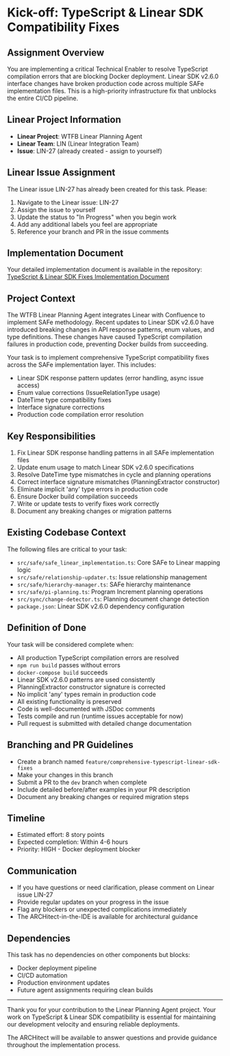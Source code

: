 # Kick-off: TypeScript & Linear SDK Compatibility Fixes

## Assignment Overview

You are implementing a critical Technical Enabler to resolve TypeScript compilation errors that are blocking Docker deployment. Linear SDK v2.6.0 interface changes have broken production code across multiple SAFe implementation files. This is a high-priority infrastructure fix that unblocks the entire CI/CD pipeline.

## Linear Project Information

- **Linear Project**: WTFB Linear Planning Agent
- **Linear Team**: LIN (Linear Integration Team)
- **Issue**: LIN-27 (already created - assign to yourself)

## Linear Issue Assignment

The Linear issue LIN-27 has already been created for this task. Please:
1. Navigate to the Linear issue: LIN-27
2. Assign the issue to yourself
3. Update the status to "In Progress" when you begin work
4. Add any additional labels you feel are appropriate
5. Reference your branch and PR in the issue comments

## Implementation Document

Your detailed implementation document is available in the repository:
[TypeScript & Linear SDK Fixes Implementation Document](../implementation_docs/typescript_linear_sdk_fixes.md)

## Project Context

The WTFB Linear Planning Agent integrates Linear with Confluence to implement SAFe methodology. Recent updates to Linear SDK v2.6.0 have introduced breaking changes in API response patterns, enum values, and type definitions. These changes have caused TypeScript compilation failures in production code, preventing Docker builds from succeeding.

Your task is to implement comprehensive TypeScript compatibility fixes across the SAFe implementation layer. This includes:
- Linear SDK response pattern updates (error handling, async issue access)
- Enum value corrections (IssueRelationType usage)
- DateTime type compatibility fixes
- Interface signature corrections
- Production code compilation error resolution

## Key Responsibilities

1. Fix Linear SDK response handling patterns in all SAFe implementation files
2. Update enum usage to match Linear SDK v2.6.0 specifications
3. Resolve DateTime type mismatches in cycle and planning operations
4. Correct interface signature mismatches (PlanningExtractor constructor)
5. Eliminate implicit 'any' type errors in production code
6. Ensure Docker build compilation succeeds
7. Write or update tests to verify fixes work correctly
8. Document any breaking changes or migration patterns

## Existing Codebase Context

The following files are critical to your task:
- `src/safe/safe_linear_implementation.ts`: Core SAFe to Linear mapping logic
- `src/safe/relationship-updater.ts`: Issue relationship management
- `src/safe/hierarchy-manager.ts`: SAFe hierarchy maintenance
- `src/safe/pi-planning.ts`: Program Increment planning operations
- `src/sync/change-detector.ts`: Planning document change detection
- `package.json`: Linear SDK v2.6.0 dependency configuration

## Definition of Done

Your task will be considered complete when:
- All production TypeScript compilation errors are resolved
- `npm run build` passes without errors
- `docker-compose build` succeeds
- Linear SDK v2.6.0 patterns are used consistently
- PlanningExtractor constructor signature is corrected
- No implicit 'any' types remain in production code
- All existing functionality is preserved
- Code is well-documented with JSDoc comments
- Tests compile and run (runtime issues acceptable for now)
- Pull request is submitted with detailed change documentation

## Branching and PR Guidelines

- Create a branch named `feature/comprehensive-typescript-linear-sdk-fixes`
- Make your changes in this branch
- Submit a PR to the `dev` branch when complete
- Include detailed before/after examples in your PR description
- Document any breaking changes or required migration steps

## Timeline

- Estimated effort: 8 story points
- Expected completion: Within 4-6 hours
- Priority: HIGH - Docker deployment blocker

## Communication

- If you have questions or need clarification, please comment on Linear issue LIN-27
- Provide regular updates on your progress in the issue
- Flag any blockers or unexpected complications immediately
- The ARCHitect-in-the-IDE is available for architectural guidance

## Dependencies

This task has no dependencies on other components but blocks:
- Docker deployment pipeline
- CI/CD automation
- Production environment updates
- Future agent assignments requiring clean builds

---

Thank you for your contribution to the Linear Planning Agent project. Your work on TypeScript & Linear SDK compatibility is essential for maintaining our development velocity and ensuring reliable deployments.

The ARCHitect will be available to answer questions and provide guidance throughout the implementation process.
